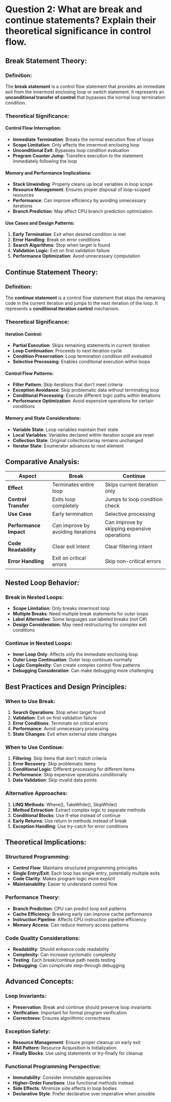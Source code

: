 ﻿# Question 2: What are break and continue statements? Explain their theoretical significance in control flow.

## Break Statement Theory:

### Definition:
The **break statement** is a control flow statement that provides an immediate exit from the innermost enclosing loop or switch statement. It represents an **unconditional transfer of control** that bypasses the normal loop termination condition.

### Theoretical Significance:

#### Control Flow Interruption:
- **Immediate Termination**: Breaks the normal execution flow of loops
- **Scope Limitation**: Only affects the innermost enclosing loop
- **Unconditional Exit**: Bypasses loop condition evaluation
- **Program Counter Jump**: Transfers execution to the statement immediately following the loop

#### Memory and Performance Implications:
- **Stack Unwinding**: Properly cleans up local variables in loop scope
- **Resource Management**: Ensures proper disposal of loop-scoped resources
- **Performance**: Can improve efficiency by avoiding unnecessary iterations
- **Branch Prediction**: May affect CPU branch prediction optimization

#### Use Cases and Design Patterns:
1. **Early Termination**: Exit when desired condition is met
2. **Error Handling**: Break on error conditions
3. **Search Algorithms**: Stop when target is found
4. **Validation Logic**: Exit on first validation failure
5. **Performance Optimization**: Avoid unnecessary computation

## Continue Statement Theory:

### Definition:
The **continue statement** is a control flow statement that skips the remaining code in the current iteration and jumps to the next iteration of the loop. It represents a **conditional iteration control** mechanism.

### Theoretical Significance:

#### Iteration Control:
- **Partial Execution**: Skips remaining statements in current iteration
- **Loop Continuation**: Proceeds to next iteration cycle
- **Condition Preservation**: Loop termination condition still evaluated
- **Selective Processing**: Enables conditional execution within loops

#### Control Flow Patterns:
- **Filter Pattern**: Skip iterations that don't meet criteria
- **Exception Avoidance**: Skip problematic data without terminating loop
- **Conditional Processing**: Execute different logic paths within iterations
- **Performance Optimization**: Avoid expensive operations for certain conditions

#### Memory and State Considerations:
- **Variable State**: Loop variables maintain their state
- **Local Variables**: Variables declared within iteration scope are reset
- **Collection State**: Original collection/array remains unchanged
- **Iterator State**: Enumerator advances to next element

## Comparative Analysis:

| Aspect | Break | Continue |
|--------|-------|----------|
| **Effect** | Terminates entire loop | Skips current iteration only |
| **Control Transfer** | Exits loop completely | Jumps to loop condition check |
| **Use Case** | Early termination | Selective processing |
| **Performance Impact** | Can improve by avoiding iterations | Can improve by skipping expensive operations |
| **Code Readability** | Clear exit intent | Clear filtering intent |
| **Error Handling** | Exit on critical errors | Skip non-critical errors |

## Nested Loop Behavior:

### Break in Nested Loops:
- **Scope Limitation**: Only breaks innermost loop
- **Multiple Breaks**: Need multiple break statements for outer loops
- **Label Alternative**: Some languages use labeled breaks (not C#)
- **Design Consideration**: May need restructuring for complex exit conditions

### Continue in Nested Loops:
- **Inner Loop Only**: Affects only the immediate enclosing loop
- **Outer Loop Continuation**: Outer loop continues normally
- **Logic Complexity**: Can create complex control flow patterns
- **Debugging Consideration**: Can make debugging more challenging

## Best Practices and Design Principles:

### When to Use Break:
1. **Search Operations**: Stop when target found
2. **Validation**: Exit on first validation failure
3. **Error Conditions**: Terminate on critical errors
4. **Performance**: Avoid unnecessary processing
5. **State Changes**: Exit when external state changes

### When to Use Continue:
1. **Filtering**: Skip items that don't match criteria
2. **Error Recovery**: Skip problematic items
3. **Conditional Logic**: Different processing for different items
4. **Performance**: Skip expensive operations conditionally
5. **Data Validation**: Skip invalid data points

### Alternative Approaches:
1. **LINQ Methods**: Where(), TakeWhile(), SkipWhile()
2. **Method Extraction**: Extract complex logic to separate methods
3. **Conditional Blocks**: Use if-else instead of continue
4. **Early Returns**: Use return in methods instead of break
5. **Exception Handling**: Use try-catch for error conditions

## Theoretical Implications:

### Structured Programming:
- **Control Flow**: Maintains structured programming principles
- **Single Entry/Exit**: Each loop has single entry, potentially multiple exits
- **Code Clarity**: Makes program logic more explicit
- **Maintainability**: Easier to understand control flow

### Performance Theory:
- **Branch Prediction**: CPU can predict loop exit patterns
- **Cache Efficiency**: Breaking early can improve cache performance
- **Instruction Pipeline**: Affects CPU instruction pipeline efficiency
- **Memory Access**: Can reduce memory access patterns

### Code Quality Considerations:
- **Readability**: Should enhance code readability
- **Complexity**: Can increase cyclomatic complexity
- **Testing**: Each break/continue path needs testing
- **Debugging**: Can complicate step-through debugging

## Advanced Concepts:

### Loop Invariants:
- **Preservation**: Break and continue should preserve loop invariants
- **Verification**: Important for formal program verification
- **Correctness**: Ensures algorithmic correctness

### Exception Safety:
- **Resource Management**: Ensure proper cleanup on early exit
- **RAII Pattern**: Resource Acquisition Is Initialization
- **Finally Blocks**: Use using statements or try-finally for cleanup

### Functional Programming Perspective:
- **Immutability**: Consider immutable approaches
- **Higher-Order Functions**: Use functional methods instead
- **Side Effects**: Minimize side effects in loop bodies
- **Declarative Style**: Prefer declarative over imperative when possible
